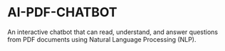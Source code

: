 # AI-PDF-CHATBOT
An interactive chatbot that can read, understand, and answer questions from PDF documents using Natural Language Processing (NLP).
